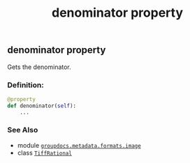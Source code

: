 ﻿---
title: denominator property
second_title: GroupDocs.Metadata for Python via .NET API References
description: 
type: docs
url: /python-net/groupdocs.metadata.formats.image/tiffrational/denominator/
is_root: false
weight: 40
---

## denominator property


Gets the denominator.
### Definition:
```python
@property
def denominator(self):
    ...
```

### See Also
* module [`groupdocs.metadata.formats.image`](../../)
* class [`TiffRational`](/metadata/python-net/groupdocs.metadata.formats.image/tiffrational)
